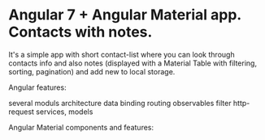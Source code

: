 # Angular 7 + Angular Material app. Contacts with notes.

It's a simple app with short contact-list where you can look through contacts info and also notes (displayed
with a Material Table with filtering, sorting, pagination) and add new to local storage.

Angular features:

several moduls architecture
data binding
routing
observables
filter
http-request
services, models

Angular Material components and features:

